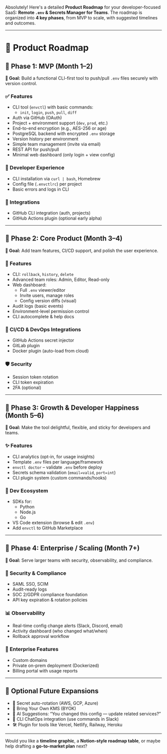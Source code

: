 Absolutely! Here's a detailed **Product Roadmap** for your developer-focused SaaS: **Remote `.env` & Secrets Manager for Teams**. The roadmap is organized into **4 key phases**, from MVP to scale, with suggested timelines and outcomes.

---

# 🧭 Product Roadmap

## 📍 Phase 1: MVP (Month 1–2)

**🎯 Goal:** Build a functional CLI-first tool to push/pull `.env` files securely with version control.

### ✅ Features
- CLI tool (`envctl`) with basic commands:
  - `init`, `login`, `push`, `pull`, `diff`
- Auth via GitHub (OAuth)
- Project + environment support (`dev`, `prod`, etc.)
- End-to-end encryption (e.g., AES-256 or age)
- PostgreSQL backend with encrypted `.env` storage
- Version history per environment
- Simple team management (invite via email)
- REST API for push/pull
- Minimal web dashboard (only login + view config)

### 🧪 Developer Experience
- CLI installation via `curl | bash`, Homebrew
- Config file (`.envctlrc`) per project
- Basic errors and logs in CLI

### 🔗 Integrations
- GitHub CLI integration (auth, projects)
- GitHub Actions plugin (optional early alpha)

---

## 📍 Phase 2: Core Product (Month 3–4)

**🎯 Goal:** Add team features, CI/CD support, and polish the user experience.

### 🔧 Features
- CLI: `rollback`, `history`, `delete`
- Advanced team roles: Admin, Editor, Read-only
- Web dashboard:
  - Full `.env` viewer/editor
  - Invite users, manage roles
  - Config version diffs (visual)
- Audit logs (basic events)
- Environment-level permission control
- CLI autocomplete & help docs

### 🔗 CI/CD & DevOps Integrations
- GitHub Actions secret injector
- GitLab plugin
- Docker plugin (auto-load from cloud)

### 🛡️ Security
- Session token rotation
- CLI token expiration
- 2FA (optional)

---

## 📍 Phase 3: Growth & Developer Happiness (Month 5–6)

**🎯 Goal:** Make the tool delightful, flexible, and sticky for developers and teams.

### ✨ Features
- CLI analytics (opt-in, for usage insights)
- Template `.env` files per language/framework
- `envctl doctor` – validate `.env` before deploy
- Secrets schema validation (`email=valid`, `port=int`)
- CLI plugin system (custom commands/hooks)

### 🤝 Dev Ecosystem
- SDKs for:
  - Python
  - Node.js
  - Go
- VS Code extension (browse & edit `.env`)
- Add `envctl` to GitHub Marketplace

---

## 📍 Phase 4: Enterprise / Scaling (Month 7+)

**🎯 Goal:** Serve larger teams with security, observability, and compliance.

### 🔐 Security & Compliance
- SAML SSO, SCIM
- Audit-ready logs
- SOC 2/GDPR compliance foundation
- API key expiration & rotation policies

### 📊 Observability
- Real-time config change alerts (Slack, Discord, email)
- Activity dashboard (who changed what/when)
- Rollback approval workflow

### 🏢 Enterprise Features
- Custom domains
- Private on-prem deployment (Dockerized)
- Billing portal with usage reports

---

## 🚀 Optional Future Expansions
- 🔄 Secret auto-rotation (AWS, GCP, Azure)
- 🔐 Bring Your Own KMS (BYOK)
- 🧠 AI Suggestions: “You changed this config — update related services?”
- 💬 CLI ChatOps integration (use commands in Slack)
- 🛠️ Plugin for tools like Vercel, Netlify, Railway, Heroku

---

Would you like a **timeline graphic**, a **Notion-style roadmap table**, or maybe help drafting a **go-to-market plan** next?
